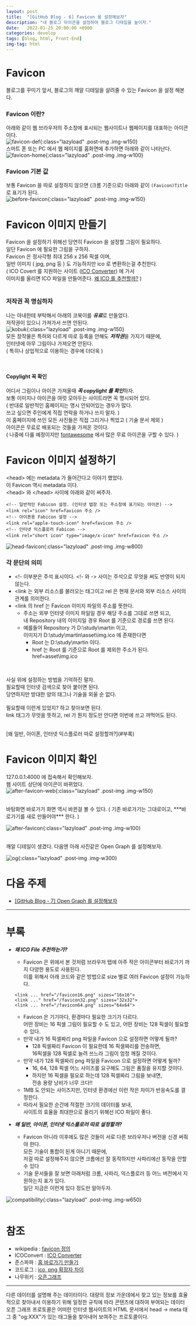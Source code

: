 ```yaml
---
layout: post
title:  "[GitHub Blog - 6] Favicon 을 설정해보자"
description: "내 블로그 아이콘을 설정하여 블로그 디테일을 높이자."
date:   2022-01-25 20:00:00 +0900
categories: develop
tags: [blog, html, Front-End]
img-tag: html
---
```


# Favicon  
블로그를 꾸미기 앞서, 블로그의 깨알 디테일을 살려줄 수 있는 Favicon 을 설정 해본다.  


### Favicon 이란?
아래와 같이 웹 브라우저의 주소창에 표시되는 웹사이트나 웹페이지를 대표하는 아이콘이다.  
![favicon-def](/assets/img/post-img/favicon/favicon.png){:class="lazyload" .post-img .img-w150}     
스마트 폰 또는 PC 에서 웹 페이지를 홈화면에 추가하면 아래와 같이 나타난다.  
![favicon-home](/assets/img/post-img/favicon/favicon-home.png){:class="lazyload" .post-img .img-w100}     


### Favicon 기본 값 ###  
보통 Favicon 을 따로 설정하지 않으면 (크롬 기준으로) 아래와 같이 `(Favicon)Title` 로 표기가 된다.  
![before-favicon](/assets/img/post-img//favicon/web-favicon.png){:class="lazyload" .post-img .img-w150}     


# Favicon 이미지 만들기
Favicon 을 설정하기 위해선 당연히 Favicon 을 설정할 그림이 필요하다.  
일단 Favicon 에 필요한 그림을 구하자.  
Favicon 은 정사각형 최대 256 x 256 픽셀 이며,   
일반 이미지 ( jpg, png 등 ) 도 가능하지만 ico 로 변환하는걸 추천한다.    
( ICO Covert 를 지원하는 사이트 ([ICO Converter][icoconvert-link]) 에 가서   
이미지를 올리면 ICO 파일을 만들어준다. [왜 ICO 를 추천할까?](#부록) )    
<br>


### 저작권 꼭 명심하자  

나는 아내한테 부탁해서 아래의 코북이를 ***유료***로 만들었다.  
저작권이 있으니 가져가서 쓰면 안된다.  
![kobuk](/assets/img/post-img//favicon/kobuk.png){:class="lazyload" .post-img .img-w150}        
모든 창작물은 특허와 다르게 따로 등록을 안해도 ***저작권***을 가지기 때문에,  
인터넷에 아무 그림이나 가져오면 안된다.  
( 특히나 상업적으로 이용하는 경우에 더더욱 )  

<br>

#### Copylight 꼭 확인    

어디서 그림이나 아이콘 가져올때 ***꼭 copylight 를 확인***하자.    
보통 이미지나 아이콘을 여럿 모아두는 사이트라면 꼭 명시되어 있다.   
( 반대로 일반적인 홈페이지는 명시 안되어있는 경우가 많다.   
쓰고 싶으면 주인에게 직접 연락을 하거나 쓰지 말자. )  
이 홈페이지에 쓰인 모든 사진들은 직접 그리거나 찍었고 ( 기술 문서 제외 )  
아이콘은 무료로 배포되는 것들을 가져온 것이다.  
( 나중에 다룰 예정이지만 [fontawesome][fontawesome-link] 에서 많은 무료 아이콘을 구할 수 있다. )    


# Favicon 이미지 설정하기
\<head> 에는 <span class="tooltip" id="id-1">metadata</span> 가 들어간다고 이야기 했었다.  
이 Favicon 역시 metadata 이다.  
\<head> 와 \</head> 사이에 아래와 같이 써주자.  


```
<!-- 일반적인 Fabicon 설정. (인터넷 탭창 또는 주소창에 표기되는 아이콘) -->
<link rel="icon" href=favicon 주소 />
<!-- 아이폰용 Fabicon 설정 -->
<link rel="apple-touch-icon" href=favicon 주소 />
<!-- 인터넷 익스플로러 Fabicon -->
<link rel="short icon" type="image/x-icon" href=favicon 주소 />
```   

![head-favicon](/assets/img/post-img/favicon/head-favicon.png){:class="lazyload" .post-img .img-w800}   


### 각 문단의 의미
- <!- 이부분은 주석 표시이다. <!- 와 -> 사이는 주석으로 무엇을 써도 반영이 되지 않는다.  
- \<link 는 외부 리소스를 불러오는 태그이고 rel 은 현재 문서와 외부 리소스 사이의 관계를 의미한다. 
- \<link 의 href 는 Favicon 이미지 파일의 주소를 뜻한다.    
    - 주소는 외부 인터넷 이미지 파일일 경우 해당 주소를 그대로 쓰면 되고,  
    내 Repository 내의 이미지일 경우 Root 를 기준으로 경로를 쓰면 된다.  
    - 예를들어 Repository 가 D:\study\martin 이고,  
     이미지가 D:\study\martin\asset\img.ico 에 존재한다면  
        - Root 는 D:\study\martin 이다.
        - href 는 Root 를 기준으로 Root 를 제외한 주소가 된다. href=asset\img.ico  
<br>

사실 위에 설정하는 방법을 기억하진 말자.   
필요할때 인터넷 검색으로 찾아 붙이면 된다.  
당연하지만 방대한 양의 태그나 기술을 외울 순 없다.   
<br>
필요할때 이런게 있었지? 하고 찾아보면 된다.  
link 태그가 무엇을 뜻하고, rel 가 뭔지 정도만 안다면 이번에 쓰고 까먹어도 된다.  

<br>
[왜 일반, 아이폰, 인터넷 익스플로러 따로 설정할까?](#부록)  

<br>
  

# Favicon 이미지 확인 
127.0.0.1:4000 에 접속해서 확인해보자.  
웹 사이트 상단에 아이콘이 바뀌었다.  
![after-favicon-web](/assets/img/post-img/favicon/web-favicon-after.png){:class="lazyload" .post-img .img-w150}  

<br>
바탕화면 바로가기 화면 역시 바뀐걸 볼 수 있다.   
( 기존 바로가기는 그대로이고, ***바로가기를 새로 만들어야*** 한다. )   

![after-favicon](/assets/img/post-img/favicon/after-favicon.png){:class="lazyload" .post-img .img-w100}    

<br>
깨알 디테일이 생겼다.  
다음엔 아래 사진같은 <span class="tooltip" id="id-2">Open Graph</span> 를 설정해보자.   

![og](/assets/img/post-img/favicon/og.png){:class="lazyload" .post-img .img-w300}  


# 다음 주제
- [[GitHub Blog - 7] Open Graph 를 설정해보자][og-link]

<hr>

# 부록
- ***왜 ICO File 추천하는가?***
    - Favicon 은 위에서 본 것처럼 브라우저 탭에 아주 작은 아이콘부터 바로가기 까지 다양한 용도로 사용된다.  
    이를 위해서 아래 코드와 같은 방법으로 size 별로 여러 Favicon 설정이 가능하다.

    ```
    <link ... href="/favicon16.png" sizes="16x16">
    <link ..." href="/favicon32.png" sizes="32x32">
    <link ... href="/favicon64.png" sizes="64x64"> 
    ```  
    
    - Favicon 은 기기마다, 환경마다 필요한 크기가 다르다.   
    어떤 장비는 16 픽셀 그림이 필요할 수 도 있고, 어떤 장비는 128 픽셀이 필요할 수 있다.    
    - 만약 내가 16 픽셀짜리 png 파일을 Favicon 으로 설정하면 어떻게 될까?  
        - 128 픽셀짜리 Favicon 이 필요한데 16 픽셀짜리를 전송하면,   
          16픽셀을 128 픽셀로 늘려 쓰느라 그림이 엄청 깨질 것이다.  
    - 만약 내가 128 픽셀짜리 png 파일을 Favicon 으로 설정하면 어떻게 될까?  
        - 16, 64, 128 픽셀 어느 사이즈를 요구해도 그림은 품질을 유지할 것이다.  
        - 하지만 16 픽셀을 필요로 하는데 128 픽셀짜리 그림을 보내면,  
        전송 용량 낭비가 너무 크다!!  
    - 1MB 도 안되는 사이즈지만, 인터넷 환경에선 이런 작은 차이가 반응속도를 결정한다.  
    - 따라서 필요한 순간에 적절한 크기의 데이터를 보내,   
    사이트의 효율을 최대한으로 올리기 위해선 ICO 파일이 좋다.  

- ***왜 일반, 아이폰, 인터넷 익스플로러 따로 설정할까?***
    - Favicon 아니라 이후에도 많은 것들이 서로 다른 브라우저나 버전을 신경 써줘야 한다.  
    모든 기술이 통합이 된게 아니기 때문에,   
    저걸 따로 설정해주지 않으면 크롬에선 잘 동작하지만
    사파리에선 동작을 안할 수 있다    
    - 기술 문서들을 잘 보면 아래처럼 크롬, 사파리, 익스플로러 등 어느 버전에서 지원하는지 표가 있다.  
    일단 지금은 이런게 있다 정도만 알아두자.  

![compatibility](/assets/img/post-img/favicon/compatibility.png){:class="lazyload" .post-img .img-w650}   
<br>

# 참조
- wikipedia : [favicon 정의][favicon-wiki-link]
- ICOConvert : [ICO Converter][icoconvert-link]
- 준스파파 : [홈 바로가기 만들기][홈바로가기-link]
- 코드로그 : [ico, png 확장자 차이][ico vs png-link]
- 나무위키 : [오픈그래프][og-def-link]

<hr>
<div class="tooltip-desc">
    <div class="tooltip-description" id="desc-1">
    다른 데이터를 설명해 주는 데이터이다. 대량의 정보 가운데에서 찾고 있는 정보를 효율적으로 찾아내서 이용하기 위해 일정한 규칙에 따라 콘텐츠에 대하여 부여되는 데이터
    </div>
    <div class="tooltip-description" id="desc-2">
    오픈 그래프 프로토콜은 어떠한 인터넷 웹사이트의 HTML 문서에서 head -> meta 태그 중 "og:XXX"가 있는 태그들을 찾아내어 보여주는 프로토콜이다.
    </div>
</div>

[favicon-wiki-link]: https://ko.wikipedia.org/wiki/%ED%8C%8C%EB%B9%84%EC%BD%98
[icoconvert-link]: https://icoconvert.com/
[파피콘만드는방법-link]: https://ux.stories.pe.kr/106
[홈바로가기-link]: https://m.blog.naver.com/PostView.naver?isHttpsRedirect=true&blogId=nainside&logNo=221504373274
[ico vs png-link]: https://simigeum.tistory.com/18
[og-def-link]: https://namu.wiki/w/%EC%98%A4%ED%94%88%20%EA%B7%B8%EB%9E%98%ED%94%84%20%ED%94%84%EB%A1%9C%ED%86%A0%EC%BD%9C

[fontawesome-link]: https://fontawesome.com/
[og-link]: /develop/2022/01/29/open-graph.html